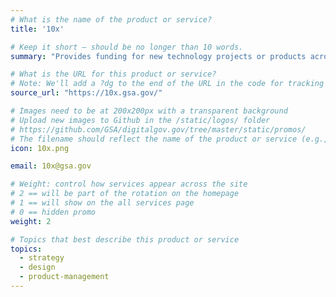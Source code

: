```yaml
---
# What is the name of the product or service?
title: '10x'

# Keep it short — should be no longer than 10 words.
summary: "Provides funding for new technology projects or products across government, from the TTS office of investments."

# What is the URL for this product or service?
# Note: We'll add a ?dg to the end of the URL in the code for tracking purposes
source_url: "https://10x.gsa.gov/"

# Images need to be at 200x200px with a transparent background
# Upload new images to Github in the /static/logos/ folder
# https://github.com/GSA/digitalgov.gov/tree/master/static/promos/
# The filename should reflect the name of the product or service (e.g., challenge-gov.png)
icon: 10x.png

email: 10x@gsa.gov

# Weight: control how services appear across the site
# 2 == will be part of the rotation on the homepage
# 1 == will show on the all services page
# 0 == hidden promo
weight: 2

# Topics that best describe this product or service
topics:
  - strategy
  - design
  - product-management
---
```


